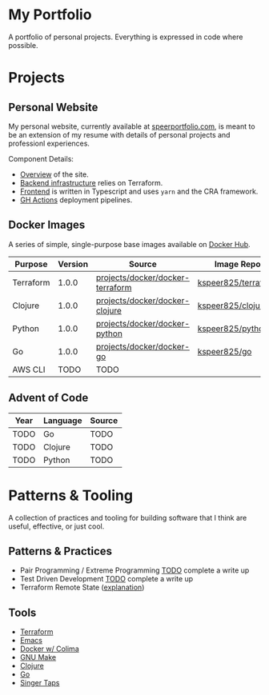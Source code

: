 # My Portfolio
A portfolio of personal projects. Everything is expressed in code where possible.

# Projects

## Personal Website
My personal website, currently available at [speerportfolio.com](https://speerportfolio.com/), is meant to be an extension of my resume with details of personal projects and professionl experiences.

Component Details:
 - [Overview](https://github.com/kspeer825/portfolio/tree/main/projects/website/) of the site.
 - [Backend infrastructure](https://github.com/kspeer825/portfolio/tree/main/projects/website/infra#s3-static-website-infrastructure) relies on Terraform.
 - [Frontend](https://github.com/kspeer825/portfolio/tree/main/projects/website/speerportfolio) is written in Typescript and uses `yarn` and the CRA framework.
 - [GH Actions](https://github.com/kspeer825/portfolio/actions) deployment pipelines.

## Docker Images
A series of simple, single-purpose base images available on [Docker Hub](https://hub.docker.com/u/kspeer825).

| Purpose  | Version | Source | Image Repo |
| ------------- | ------------- | ------------- | ------------- |
| Terraform  | 1.0.0  | [projects/docker/docker-terraform](https://github.com/kspeer825/portfolio/tree/main/projects/docker/docker-terraform#base-terraform-image)  | [kspeer825/terraform](https://hub.docker.com/r/kspeer825/terraform) |
| Clojure  | 1.0.0  | [projects/docker/docker-clojure](https://github.com/kspeer825/portfolio/tree/main/projects/docker/docker-clojure#base-clojure-image)  | [kspeer825/clojure](https://hub.docker.com/r/kspeer825/clojure) |
| Python  | 1.0.0  | [projects/docker/docker-python](https://github.com/kspeer825/portfolio/tree/main/projects/docker/docker-python#base-python-image)  | [kspeer825/python](https://hub.docker.com/r/kspeer825/python) |
| Go  | 1.0.0  | [projects/docker/docker-go](https://github.com/kspeer825/portfolio/tree/main/projects/docker/docker-go#base-go-image)  | [kspeer825/go](https://hub.docker.com/r/kspeer825/go) |
| AWS CLI  | TODO  | TODO |


## Advent of Code

| Year  | Language | Source |
| ----- | -------- | ------ |
| TODO  | Go | TODO |
| TODO  | Clojure | TODO |
| TODO  | Python | TODO |


# Patterns & Tooling
A collection of practices and tooling for building software that I think are useful, effective, or just cool.

## Patterns & Practices
 - Pair Programming / Extreme Programming [TODO]() complete a write up
 - Test Driven Development [TODO]() complete a write up
 - Terraform Remote State ([explanation](https://github.com/kspeer825/portfolio/tree/main/projects/website/infra/remote-state#terraform-remote-state-bucket))

## Tools
 - [Terraform](https://developer.hashicorp.com/terraform/intro)
 - [Emacs](https://emacsrocks.com/)
 - [Docker w/ Colima](https://github.com/abiosoft/colima)
 - [GNU Make](https://www.gnu.org/software/make/manual/make.html#Simple-Makefile)
 - [Clojure](https://clojure.org/)
 - [Go](https://go.dev/play/)
 - [Singer Taps](https://github.com/singer-io/getting-started)
